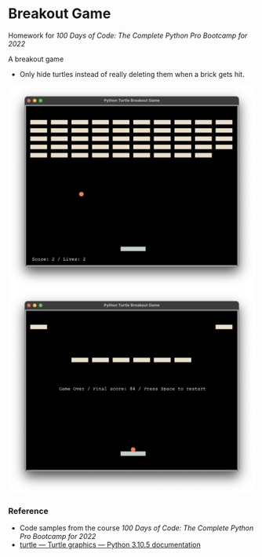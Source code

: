 # Breakout Game

Homework for *100 Days of Code: The Complete Python Pro Bootcamp for 2022*

A breakout game

* Only hide turtles instead of really deleting them when a brick gets hit.

![screenshot1](screenshot1.png)
![screenshot2](screenshot2.png)


### Reference
* Code samples from the course *100 Days of Code: The Complete Python Pro Bootcamp for 2022*
* [turtle — Turtle graphics — Python 3.10.5 documentation](https://docs.python.org/3/library/turtle.html)
